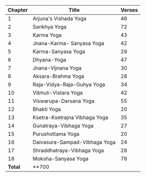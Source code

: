 |Chapter|Title|Verses|
|---|---|---|
|1|Arjuna's Vishada Yoga|46|
|2|Sankhya Yoga|72|
|3|Karma Yoga|43|
|4|Jnana-Karma- Sanyasa Yoga|42|
|5|Karma-Sanyasa Yoga|29|
|6|Dhyana-Yoga|47|
|7|Jnana-Vijnana Yoga|30|
|8|Aksara-Brahma Yoga|28|
|9|Raja-Vidya-Raja-Guhya Yoga|34|
|10|Vibhuti-Vistara Yoga|42|
|11|Viswarupa-Darsana Yoga|55|
|12|Bhakti Yoga|20|
|13|Ksetra-Ksetrajna Vibhaga Yoga|35|
|14|Gunatraya-Vibhaga Yoga|27|
|15|Purushottama Yoga|20|
|16|Daivasura-Sampad-Vibhaga Yoga|24|
|17|Shraddhatraya-Vibhaga Yoga|28|
|18|Moksha-Sanyasa Yoga|78|
|**Total**|**700|
<!--stackedit_data:
eyJoaXN0b3J5IjpbLTM0NTY0NjY4LDEzNjgyNDMxMTRdfQ==
-->
